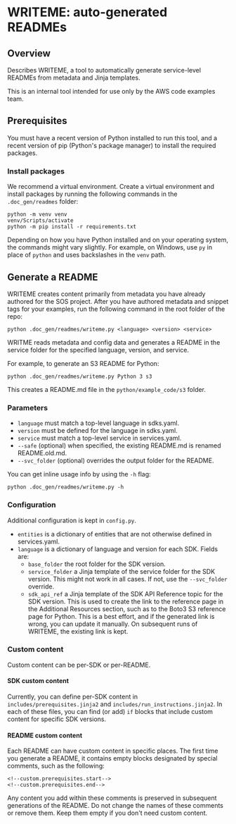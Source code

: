 # WRITEME: auto-generated READMEs

## Overview

Describes WRITEME, a tool to automatically generate service-level READMEs from
metadata and Jinja templates.

This is an internal tool intended for use only by the AWS code examples team.

## Prerequisites

You must have a recent version of Python installed to run this tool, 
and a recent version of pip (Python's package manager) to install the
required packages.

### Install packages

We recommend a virtual environment. Create a virtual environment 
and install packages by running the following commands in the
`.doc_gen/readmes` folder:

```
python -m venv venv
venv/Scripts/activate
python -m pip install -r requirements.txt
```

Depending on how you have Python installed and on your operating system,
the commands might vary slightly. For example, on Windows, use `py` in place of
`python` and uses backslashes in the `venv` path.

## Generate a README

WRITEME creates content primarily from metadata you have already
authored for the SOS project. After you have authored metadata and snippet tags
for your examples, run the following command in the root folder of the repo:

```
python .doc_gen/readmes/writeme.py <language> <version> <service>
```

WRITME reads metadata and config data and generates a README in the service
folder for the specified language, version, and service.

For example, to generate an S3 README for Python:

```
python .doc_gen/readmes/writeme.py Python 3 s3
```

This creates a README.md file in the `python/example_code/s3` folder.

### Parameters

* `language` must match a top-level language in sdks.yaml.
* `version` must be defined for the language in sdks.yaml.
* `service` must match a top-level service in services.yaml.
* `--safe` (optional) when specified, the existing README.md is renamed README.old.md.
* `--svc_folder` (optional) overrides the output folder for the README.

You can get inline usage info by using the `-h` flag:

```
python .doc_gen/readmes/writeme.py -h
``` 

### Configuration

Additional configuration is kept in `config.py`.

* `entities` is a dictionary of entities that are not otherwise defined in
services.yaml.
* `language` is a dictionary of language and version for each SDK. Fields are:
    * `base_folder` the root folder for the SDK version.
    * `service_folder` a Jinja template of the service folder for the SDK version.
    This might not work in all cases. If not, use the `--svc_folder` override.
    * `sdk_api_ref` a Jinja template of the SDK API Reference topic for the SDK version.
    This is used to create the link to the reference page in the Additional Resources
    section, such as to the Boto3 S3 reference page for Python. This is a best effort,
    and if the generated link is wrong, you can update it manually. On subsequent runs
    of WRITEME, the existing link is kept. 
    
### Custom content

Custom content can be per-SDK or per-README.

#### SDK custom content

Currently, you can define per-SDK content in `includes/prerequisites.jinja2` and
`includes/run_instructions.jinja2`. In each of these files, you can find (or add) `if`
blocks that include custom content for specific SDK versions.

#### README custom content

Each README can have custom content in specific places. The first time you
generate a README, it contains empty blocks designated by special comments, such as
the following:

```
<!--custom.prerequisites.start-->
<!--custom.prerequisites.end-->
```

Any content you add within these comments is preserved in subsequent generations
of the README. Do not change the names of these comments or remove them. Keep them
empty if you don't need custom content.
